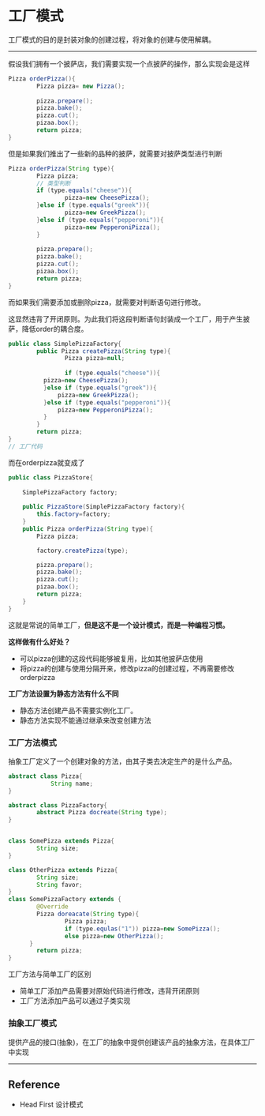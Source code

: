 # 工厂模式

工厂模式的目的是封装对象的创建过程，将对象的创建与使用解耦。

---

假设我们拥有一个披萨店，我们需要实现一个点披萨的操作，那么实现会是这样

```java
Pizza orderPizza(){
		Pizza pizza= new Pizza();
		
		pizza.prepare();
		pizza.bake();
		pizza.cut();
		pizaa.box();
		return pizza;
}
```

但是如果我们推出了一些新的品种的披萨，就需要对披萨类型进行判断

```java
Pizza orderPizza(String type){
		Pizza pizza;
		// 类型判断
		if (type.equals("cheese")){
				pizza=new CheesePizza();
		}else if (type.equals("greek")){
				pizza=new GreekPizza();
		}else if (type.equals("pepperoni")){
				pizza=new PepperoniPizza();
		}
		
		pizza.prepare();
		pizza.bake();
		pizza.cut();
		pizaa.box();
		return pizza;
}
```

而如果我们需要添加或删除pizza，就需要对判断语句进行修改。

这显然违背了开闭原则。为此我们将这段判断语句封装成一个工厂，用于产生披萨，降低order的耦合度。

```java
public class SimplePizzaFactory{
		public Pizza createPizza(String type){
				Pizza pizza=null;
				
				if (type.equals("cheese")){
          pizza=new CheesePizza();
          }else if (type.equals("greek")){
              pizza=new GreekPizza();
          }else if (type.equals("pepperoni")){
              pizza=new PepperoniPizza();
          }
        }
        return pizza;		
}
// 工厂代码
```

而在orderpizza就变成了

```java
public class PizzaStore{
  	
  	SimplePizzaFactory factory;
  	
  	public PizzaStore(SimplePizzaFactory factory){
      	this.factory=factory;
    }
    public Pizza orderPizza(String type){
        Pizza pizza;

        factory.createPizza(type);

        pizza.prepare();
        pizza.bake();
        pizza.cut();
        pizaa.box();
        return pizza;
    }
}
```

这就是常说的简单工厂，**但是这不是一个设计模式，而是一种编程习惯。**

**这样做有什么好处？**

- 可以pizza创建的这段代码能够被复用，比如其他披萨店使用
- 将pizza的创建与使用分隔开来，修改pizza的创建过程，不再需要修改orderpizza

**工厂方法设置为静态方法有什么不同**

- 静态方法创建产品不需要实例化工厂。
- 静态方法实现不能通过继承来改变创建方法

### 工厂方法模式

抽象工厂定义了一个创建对象的方法，由其子类去决定生产的是什么产品。

```java
abstract class Pizza{
			String name;			
}

abstract class PizzaFactory{ 		
  		abstract Pizza docreate(String type);
}


class SomePizza extends Pizza{
  		String size;
}

class OtherPizza extends Pizza{
  		String size;
  		String favor;
}
class SomePizzaFactory extends {
  		@Override
  		Pizza doreacate(String type){
        		Pizza pizza;
        		if (type.equlas("1")) pizza=new SomePizza();
        		else pizza=new OtherPizza();
      }
  		return pizza;
}
```

工厂方法与简单工厂的区别

- 简单工厂添加产品需要对原始代码进行修改，违背开闭原则
- 工厂方法添加产品可以通过子类实现

### 抽象工厂模式

提供产品的接口(抽象)，在工厂的抽象中提供创建该产品的抽象方法，在具体工厂中实现

---

## Reference

- Head First 设计模式